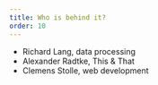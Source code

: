 ```yaml
---
title: Who is behind it?
order: 10
---
```


- Richard Lang, data processing
- Alexander Radtke, This & That
- Clemens Stolle, web development
